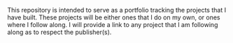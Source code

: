 This repository is intended to serve as a portfolio tracking the projects that I have built. These projects will be either ones that I do on my own, or ones where I follow along. I will provide a link to any project that I am following along as to respect the publisher(s).
